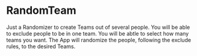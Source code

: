# RandomTeam
Just a Randomizer to create Teams out of several people.
You will be able to exclude people to be in one team.
You will be abtle to select how many teams you want.
The App will randomize the people, following the exclude rules, to the desired Teams.
